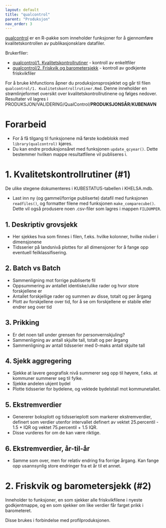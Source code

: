```yaml
---
layout: default
title: "qualcontrol"
parent: "Produksjon"
nav_order: 3
---
```


[qualcontrol](https://github.com/helseprofil/qualcontrol) er en R-pakke som inneholder funksjoner for å gjennomføre kvalitetskontrollen av publikasjonsklare datafiler.

Brukerfiler: 
- [qualcontrol/1. Kvalitetskontrollrutiner](#1) - kontroll av enkeltfiler
- [qualcontrol/2. Friskvik og barometersjekk](#2) - kontroll av godkjente friskvikfiler

For å bruke khfunctions åpner du produksjonsprosjektet og går til filen `qualcontrol/1. Kvalitetskontrollrutiner.Rmd`. Denne inneholder en strømlinjeformet oversikt over kvalitetskontrollrutinene og følges nedover. 
Resultater vil lagres i PRODUKSJON/VALIDERING/QualControl/**PRODUKSJONSÅR**/**KUBENAVN** 


# Forarbeid
- For å få tilgang til funksjonene må første kodeblokk med `library(qualcontrol)` kjøres. 
- Du kan endre produksjonsåret med funksjonen `update_qcyear()`. Dette bestemmer hvilken mappe resultatfilene vil publiseres i. 

# 1. Kvalitetskontrollrutiner (#1)

De ulike stegene dokumenteres i KUBESTATUS-tabellen i KHELSA.mdb.

- Last inn ny (og gammel/forrige publiserte) datafil med funksjonen `readfiles()`, og formatter filene med funksjonen `make_comparecube()`. Dette vil også produsere noen .csv-filer som lagres i mappen `FILDUMPER`.
## 1. Deskriptiv grovsjekk

- Her sjekkes hva som finnes i filen, f.eks. hvilke kolonner, hvilke nivåer i dimensjonene
- Tidsserier på landsnivå plottes for all dimensjoner for å fange opp eventuell feilklassifisering.

## 2. Batch vs Batch

- Sammenligning mot forrige publiserte fil
- Oppsummering av antallet identiske/ulike rader og hvor store forskjellene er
- Antallet forskjellige rader og summen av disse, totalt og per årgang
- Plott av forskjellene over tid, for å se om forskjellene er stabile eller endrer seg over tid

## 3. Prikking

- Er det noen tall under grensen for personvernskjuling?
- Sammenligning av antall skjulte tall, totalt og per årgang
- Sammenligning av antall tidsserier med 0-maks antall skjulte tall

## 4. Sjekk aggregering

- Sjekke at lavere geografisk nivå summerer seg opp til høyere, f.eks. at kommuner summerer seg til fylke.
- Sjekke andelen ukjent bydel
- Plotte tidsserier for bydelene, og vektede bydelstall mot kommunetallet. 

## 5. Ekstremverdier 

- Genererer boksplott og tidsserieplott som markerer ekstremverdier, definert som verdier utenfor intervallet definert av vektet 25.percentil - 1.5 * IQR og vektet 75.percentil + 1.5 IQR. 
- Disse vurderes for om de kan være riktige. 

## 6. Ekstremverdier, år-til-år

- Samme som over, men for relativ endring fra forrige årgang. Kan fange opp usannsynlig store endringer fra et år til et annet. 

# 2. Friskvik og barometersjekk (#2)

Inneholder to funksjoner, en som sjekker alle friskvikfilene i nyeste godkjentmappe, og en som sjekker om like verdier får farget prikk i barometeret. 

Disse brukes i forbindelse med profilproduksjonen. 